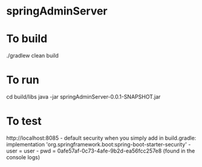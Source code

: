 # springAdminServer


# To build
./gradlew clean build


# To run
cd build/libs
java -jar springAdminServer-0.0.1-SNAPSHOT.jar


# To test
http://localhost:8085
    - default security when you simply add in build.gradle: implementation 'org.springframework.boot:spring-boot-starter-security'
            - user = user
            - pwd = 0afe57af-0c73-4afe-9b2d-ea56fcc257e8 (found in the console logs)
            
